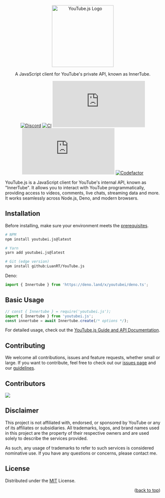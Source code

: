 <!-- BADGE LINKS -->
[npm]: https://www.npmjs.com/package/youtubei.js
[versions]: https://www.npmjs.com/package/youtubei.js?activeTab=versions
[codefactor]: https://www.codefactor.io/repository/github/luanrt/youtube.js
[actions]: https://github.com/LuanRT/YouTube.js/actions
[discord]: https://discord.gg/syDu7Yks54

<div align="center">
  <br/>
  <p>
    <a href="https://github.com/LuanRT/YouTube.js">
      <img src="https://luanrt.github.io/assets/img/ytjs.svg" alt="YouTube.js Logo" width="200" />
    </a>
  </p>
  <p>A JavaScript client for YouTube's private API, known as InnerTube.</p>

[![Discord](https://img.shields.io/badge/discord-online-brightgreen.svg)][discord]
[![CI](https://github.com/LuanRT/YouTube.js/actions/workflows/test.yml/badge.svg)][actions]
[![NPM Version](https://img.shields.io/npm/v/youtubei.js?color=%2335C757)][versions]
[![Downloads](https://img.shields.io/npm/dt/youtubei.js)][npm]
[![Codefactor](https://www.codefactor.io/repository/github/luanrt/youtube.js/badge)][codefactor]

</div>

YouTube.js is a JavaScript client for YouTube's internal API, known as "InnerTube". It allows you to interact with YouTube programmatically, providing access to videos, comments, live chats, streaming data and more. It works seamlessly across Node.js, Deno, and modern browsers.

## Installation

Before installing, make sure your environment meets the [prerequisites](https://ytjs.dev/guide/getting-started.html#prerequisites).

```bash
# NPM
npm install youtubei.js@latest

# Yarn
yarn add youtubei.js@latest

# Git (edge version)
npm install github:LuanRT/YouTube.js
```

Deno:
```ts
import { Innertube } from 'https://deno.land/x/youtubei/deno.ts';
```

## Basic Usage

```ts
// const { Innertube } = require('youtubei.js');
import { Innertube } from 'youtubei.js';
const innertube = await Innertube.create(/* options */);
```

For detailed usage, check out the [YouTube.js Guide and API Documentation](https://ytjs.dev).

## Contributing
We welcome all contributions, issues and feature requests, whether small or large. If you want to contribute, feel free to check out our [issues page](https://github.com/LuanRT/YouTube.js/issues) and our [guidelines](https://github.com/LuanRT/YouTube.js/blob/main/CONTRIBUTING.md).

## Contributors
<a href="https://github.com/LuanRT/YouTube.js/graphs/contributors">
  <img src="https://contrib.rocks/image?repo=LuanRT/YouTube.js" />
</a>

## Disclaimer
This project is not affiliated with, endorsed, or sponsored by YouTube or any of its affiliates or subsidiaries. All trademarks, logos, and brand names used in this project are the property of their respective owners and are used solely to describe the services provided.

As such, any usage of trademarks to refer to such services is considered nominative use. If you have any questions or concerns, please contact me.

## License
Distributed under the [MIT](https://choosealicense.com/licenses/mit/) License.

<p align="right">
(<a href="#top">back to top</a>)
</p>
